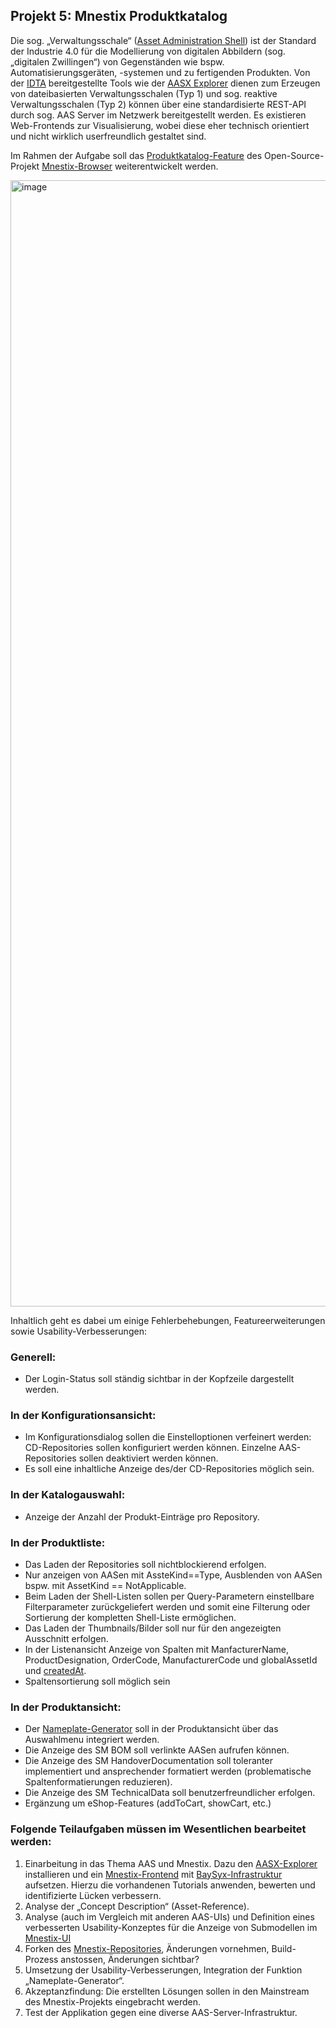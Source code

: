 ## Projekt 5: **Mnestix Produktkatalog**

Die sog. „Verwaltungsschale“ ([Asset Administration Shell](https://www.plattform-i40.de/IP/Redaktion/DE/Downloads/Publikation/Details_of_the_Asset_Administration_Shell_Part1_V3.html)) ist der Standard der Industrie 4.0 für die Modellierung von digitalen Abbildern (sog. „digitalen Zwillingen“) von Gegenständen wie bspw. Automatisierungsgeräten, -systemen und zu fertigenden Produkten. Von der [IDTA](https://industrialdigitaltwin.org/content-hub/downloads) bereitgestellte Tools wie der [AASX Explorer](https://github.com/eclipse-aaspe/package-explorer) dienen zum Erzeugen von dateibasierten Verwaltungsschalen (Typ 1) und sog. reaktive Verwaltungsschalen (Typ 2) können über eine standardisierte REST-API durch sog. AAS Server im Netzwerk bereitgestellt werden. Es existieren Web-Frontends zur Visualisierung, wobei diese eher technisch orientiert und nicht wirklich userfreundlich gestaltet sind.

Im Rahmen der Aufgabe soll das [Produktkatalog-Feature](https://marketplace.arena2036.app/) des Open-Source-Projekt [Mnestix-Browser](https://github.com/eclipse-mnestix/mnestix-browser/tree/1.5.0-product-catalog) weiterentwickelt werden.

<img width="2255" height="1802" alt="image" src="https://github.com/user-attachments/assets/a5380bd2-57de-4750-9e6e-5053cc0f5005" />

Inhaltlich geht es dabei um einige Fehlerbehebungen, Featureerweiterungen sowie Usability-Verbesserungen:

### Generell:
- Der Login-Status soll ständig sichtbar in der Kopfzeile dargestellt werden.

 ### In der Konfigurationsansicht:
- Im Konfigurationsdialog sollen die Einstelloptionen verfeinert werden: CD-Repositories sollen konfiguriert werden können. Einzelne AAS-Repositories sollen deaktiviert werden können.
- Es soll eine inhaltliche Anzeige des/der CD-Repositories möglich sein.

### In der Katalogauswahl:
- Anzeige der Anzahl der Produkt-Einträge pro Repository.

### In der Produktliste:
- Das Laden der Repositories soll nichtblockierend erfolgen.
- Nur anzeigen von AASen mit AssteKind==Type, Ausblenden von AASen bspw. mit AssetKind == NotApplicable.
- Beim Laden der Shell-Listen sollen per Query-Parametern einstellbare Filterparameter zurückgeliefert werden und somit eine Filterung oder Sortierung der kompletten Shell-Liste ermöglichen.
- Das Laden der Thumbnails/Bilder soll nur für den angezeigten Ausschnitt erfolgen.
- In der Listenansicht Anzeige von Spalten mit ManfacturerName, ProductDesignation, OrderCode, ManufacturerCode und globalAssetId und [createdAt](https://github.com/admin-shell-io/aas-specs-metamodel/issues/484).
- Spaltensortierung soll möglich sein

### In der Produktansicht:
- Der [Nameplate-Generator](https://github.com/TTRSF/TINF22F-Nameplate-Generator) soll in der Produktansicht über das Auswahlmenu integriert werden.
- Die Anzeige des SM BOM soll verlinkte AASen aufrufen können.
- Die Anzeige des SM HandoverDocumentation soll toleranter implementiert und ansprechender formatiert werden (problematische Spaltenformatierungen reduzieren).
- Die Anzeige des SM TechnicalData soll benutzerfreundlicher erfolgen.
- Ergänzung um eShop-Features (addToCart, showCart, etc.)


### Folgende Teilaufgaben müssen im Wesentlichen bearbeitet werden:

1. Einarbeitung in das Thema AAS und Mnestix. Dazu den [AASX-Explorer](https://github.com/eclipse-aaspe/package-explorer/releases) installieren und ein [Mnestix-Frontend](https://github.com/mnestix/mnestix-browser) mit [BaySyx-Infrastruktur](https://basyx.org/get-started/introduction) aufsetzen. Hierzu die vorhandenen Tutorials anwenden, bewerten und identifizierte Lücken verbessern.
2. Analyse der „Concept Description“ (Asset-Reference).
3. Analyse (auch im Vergleich mit anderen AAS-UIs) und Definition eines verbesserten Usability-Konzeptes für die Anzeige von Submodellen im [Mnestix-UI](https://wiki.basyx.org/en/latest/content/user_documentation/basyx_components/web_ui/index.html)
4. Forken des [Mnestix-Repositories](https://github.com/mnestix/mnestix-browser), Änderungen vornehmen, Build-Prozess anstossen, Änderungen sichtbar?
5. Umsetzung der Usability-Verbesserungen, Integration der Funktion „Nameplate-Generator“.
6. Akzeptanzfindung: Die erstellten Lösungen sollen in den Mainstream des Mnestix-Projekts eingebracht werden.
7. Test der Applikation gegen eine diverse AAS-Server-Infrastruktur.

